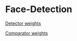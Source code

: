 # Face-Detection
[Detector weights](https://drive.google.com/file/d/1xfRFehbCJmTHJOm8kchiDuXz1wFwAG_Q/view?usp=sharing)

[Comparator weights](https://drive.google.com/file/d/1mQ0isB5quc2x49hP6BiCj4OPzumEB79z/view?usp=sharing)
